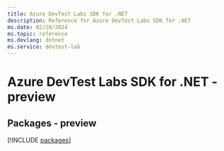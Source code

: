 ```yaml
---
title: Azure DevTest Labs SDK for .NET
description: Reference for Azure DevTest Labs SDK for .NET
ms.date: 02/20/2024
ms.topic: reference
ms.devlang: dotnet
ms.service: devtest-lab
---
```

# Azure DevTest Labs SDK for .NET - preview
## Packages - preview
[!INCLUDE [packages](devtest-labs-index.md)]